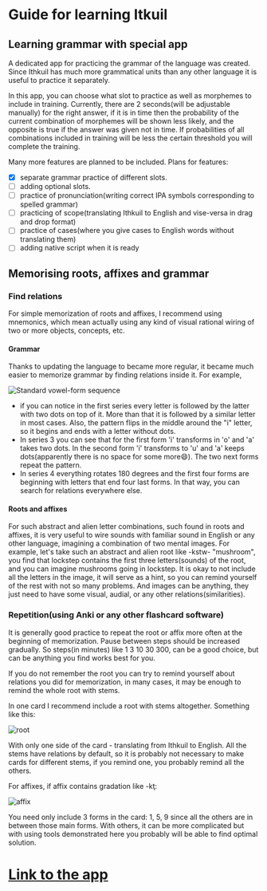 # Guide for learning Itkuil

## Learning grammar with special app
A dedicated app for practicing the grammar of the language was created.
Since Ithkuil has much more grammatical units than any other language
it is useful to practice it separately. 
 
In this app, you can choose what slot to practice as well as morphemes
to include in training. Currently, there are 2 seconds(will be adjustable
manually) for the right answer, if it is in
time then the probability of the current combination of morphemes will
be shown less
likely, and the opposite is true if the answer was given not in time. If
probabilities of all combinations included in training will be less
the certain threshold you will complete the training.
 
Many more features are planned to be included. 
Plans for features:
- [x] separate grammar practice of different slots.
- [ ] adding optional slots.
- [ ] practice of pronunciation(writing correct IPA symbols corresponding 
  to spelled grammar)
- [ ] practicing of scope(translating Ithkuil to English and vise-versa 
  in drag and drop format)
- [ ] practice of cases(where you give cases to English words without 
  translating them)
- [ ] adding native script when it is ready

## Memorising roots, affixes and grammar
 
### Find relations
For simple memorization of roots and affixes, I recommend using mnemonics,
which mean actually using any kind of visual rational wiring of two or
more objects, concepts, etc. 
#### Grammar
Thanks to updating the language to became more regular, it became much
easier to memorize grammar by finding relations inside it. For example,
  
![Standard vowel-form sequence](https://i.ibb.co/jvfCtp8/Screenshot-from-2021-04-10-13-13-44.png)
 
- if you can notice in the first series every letter is followed by the 
  latter with two dots on top of it. More than that it is followed by 
  a similar letter in most cases. Also, the pattern flips in the middle 
  around the "i" letter, so it begins and ends with a letter without dots.
- In series 3 you can see that for the first form 'i' transforms in 'o' 
  and 'a' takes two dots. In the second form 'i' transforms to 'u' and
  'a' keeps dots(apparently there is no space for some more:smile:). 
  The two next forms repeat the pattern.
- In series 4 everything rotates 180 degrees and the first four forms 
  are beginning with letters that end four last forms. 
  In that way, you can search for relations everywhere else.

#### Roots and affixes
For such abstract and alien letter combinations, such found in roots and 
affixes, it is very useful to wire sounds with familiar sound in English
or any other language, imagining a combination of two mental images.
For example, let's take such an abstract and alien root like -kstw-
"mushroom", you find that lockstep contains the first three letters(sounds)
of the root, and you can imagine mushrooms going in lockstep. It is okay
to not include all the letters in the image, it will serve as a hint, so
you can remind yourself of the rest with not so many problems. And
images can be anything, they just need to have some visual, audial,
or any other relations(similarities). 
### Repetition(using Anki or any other flashcard software)
It is generally good practice to repeat the root or affix more often at
the beginning of memorization. Pause between steps should be increased
gradually. So steps(in minutes) like 1 3 10 30 300, can be a good choice,
but can be anything you find works best for you. 
   
If you do not remember the root you can try to remind yourself about
relations you did for memorization, in many cases, it may be enough to 
remind the whole root with stems.
   
In one card I recommend include a root with stems altogether. Something
like this:
   
![root](https://i.ibb.co/FbvT7Qs/Screenshot-from-2021-04-10-13-52-43.png)
  
With only one side of the card - translating from Ithkuil to English.
All the stems have relations by default, so it is probably not
necessary to make cards for different stems, if you remind one,
you probably remind all the others.
  
For affixes, if affix contains gradation like -kţ:
  
![affix](https://i.ibb.co/M6y1x38/Screenshot-from-2021-04-10-13-55-45.png)
  
You need only include 3 forms in the card: 1, 5, 9 since all the others
are in between those main forms. With others, it can be more complicated
but with using tools demonstrated here you probably will be able to find
optimal solution.
 
# [Link to the app](/docs/index.html)